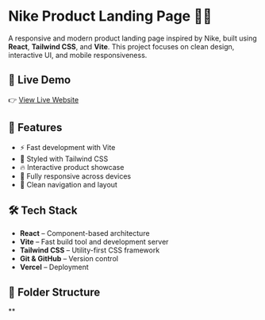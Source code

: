 # Nike Product Landing Page 🏀👟

A responsive and modern product landing page inspired by Nike, built using **React**, **Tailwind CSS**, and **Vite**. This project focuses on clean design, interactive UI, and mobile responsiveness.

## 🚀 Live Demo

👉 [View Live Website](https://nike-site-ten.vercel.app/)

## 📸 Features

- ⚡ Fast development with Vite
- 🎨 Styled with Tailwind CSS
- 🔥 Interactive product showcase
- 📱 Fully responsive across devices
- 🧭 Clean navigation and layout

## 🛠️ Tech Stack

- **React** – Component-based architecture
- **Vite** – Fast build tool and development server
- **Tailwind CSS** – Utility-first CSS framework
- **Git & GitHub** – Version control
- **Vercel** – Deployment

## 📁 Folder Structure

**
